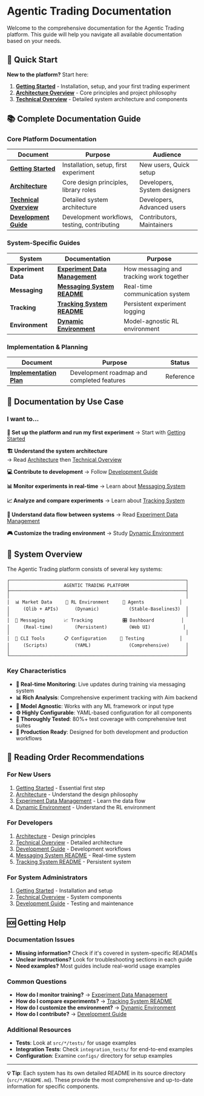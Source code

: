 # Agentic Trading Documentation

Welcome to the comprehensive documentation for the Agentic Trading platform. This guide will help you navigate all available documentation based on your needs.

## 🚀 Quick Start

**New to the platform?** Start here:

1. **[Getting Started](getting_started.md)** - Installation, setup, and your first trading experiment
2. **[Architecture Overview](architecture.md)** - Core principles and project philosophy
3. **[Technical Overview](technical_overview.md)** - Detailed system architecture and components

## 📚 Complete Documentation Guide

### Core Platform Documentation

| Document                                        | Purpose                                      | Audience                     |
| ----------------------------------------------- | -------------------------------------------- | ---------------------------- |
| **[Getting Started](getting_started.md)**       | Installation, setup, first experiment        | New users, Quick setup       |
| **[Architecture](architecture.md)**             | Core design principles, library roles        | Developers, System designers |
| **[Technical Overview](technical_overview.md)** | Detailed system architecture                 | Developers, Advanced users   |
| **[Development Guide](development.md)**         | Development workflows, testing, contributing | Contributors, Maintainers    |

### System-Specific Guides

| System              | Documentation                                                   | Purpose                                  |
| ------------------- | --------------------------------------------------------------- | ---------------------------------------- |
| **Experiment Data** | **[Experiment Data Management](experiment_data_management.md)** | How messaging and tracking work together |
| **Messaging**       | **[Messaging System README](../src/messaging/README.md)**       | Real-time communication system           |
| **Tracking**        | **[Tracking System README](../src/tracking/README.md)**         | Persistent experiment logging            |
| **Environment**     | **[Dynamic Environment](dynamic_environment.md)**               | Model-agnostic RL environment            |

### Implementation & Planning

| Document                                          | Purpose                                    | Status    |
| ------------------------------------------------- | ------------------------------------------ | --------- |
| **[Implementation Plan](implementation_plan.md)** | Development roadmap and completed features | Reference |

## 🎯 Documentation by Use Case

### I want to...

**🔧 Set up the platform and run my first experiment**
→ Start with [Getting Started](getting_started.md)

**🏗️ Understand the system architecture**  
→ Read [Architecture](architecture.md) then [Technical Overview](technical_overview.md)

**💻 Contribute to development**
→ Follow [Development Guide](development.md)

**📊 Monitor experiments in real-time**
→ Learn about [Messaging System](../src/messaging/README.md)

**📈 Analyze and compare experiments**
→ Learn about [Tracking System](../src/tracking/README.md)

**🔄 Understand data flow between systems**
→ Read [Experiment Data Management](experiment_data_management.md)

**🎮 Customize the trading environment**
→ Study [Dynamic Environment](dynamic_environment.md)

## 🧩 System Overview

The Agentic Trading platform consists of several key systems:

```
┌─────────────────────────────────────────────────────────────────┐
│                    AGENTIC TRADING PLATFORM                     │
├─────────────────────────────────────────────────────────────────┤
│                                                                 │
│  📊 Market Data     🤖 RL Environment     🧠 Agents             │
│     (Qlib + APIs)      (Dynamic)           (Stable-Baselines3)  │
│                                                                 │
│  💬 Messaging       📈 Tracking           🎛️ Dashboard          │
│     (Real-time)        (Persistent)        (Web UI)            │
│                                                                 │
│  🔧 CLI Tools       📋 Configuration     🧪 Testing             │
│     (Scripts)          (YAML)              (Comprehensive)      │
│                                                                 │
└─────────────────────────────────────────────────────────────────┘
```

### Key Characteristics

-   **📱 Real-time Monitoring**: Live updates during training via messaging system
-   **📊 Rich Analysis**: Comprehensive experiment tracking with Aim backend
-   **🔄 Model Agnostic**: Works with any ML framework or input type
-   **⚙️ Highly Configurable**: YAML-based configuration for all components
-   **🧪 Thoroughly Tested**: 80%+ test coverage with comprehensive test suites
-   **🔧 Production Ready**: Designed for both development and production workflows

## 📖 Reading Order Recommendations

### For New Users

1. [Getting Started](getting_started.md) - Essential first step
2. [Architecture](architecture.md) - Understand the design philosophy
3. [Experiment Data Management](experiment_data_management.md) - Learn the data flow
4. [Dynamic Environment](dynamic_environment.md) - Understand the RL environment

### For Developers

1. [Architecture](architecture.md) - Design principles
2. [Technical Overview](technical_overview.md) - Detailed architecture
3. [Development Guide](development.md) - Development workflows
4. [Messaging System README](../src/messaging/README.md) - Real-time system
5. [Tracking System README](../src/tracking/README.md) - Persistent system

### For System Administrators

1. [Getting Started](getting_started.md) - Installation and setup
2. [Technical Overview](technical_overview.md) - System components
3. [Development Guide](development.md) - Testing and maintenance

## 🆘 Getting Help

### Documentation Issues

-   **Missing information?** Check if it's covered in system-specific READMEs
-   **Unclear instructions?** Look for troubleshooting sections in each guide
-   **Need examples?** Most guides include real-world usage examples

### Common Questions

-   **How do I monitor training?** → [Experiment Data Management](experiment_data_management.md)
-   **How do I compare experiments?** → [Tracking System README](../src/tracking/README.md)
-   **How do I customize the environment?** → [Dynamic Environment](dynamic_environment.md)
-   **How do I contribute?** → [Development Guide](development.md)

### Additional Resources

-   **Tests**: Look at `src/*/tests/` for usage examples
-   **Integration Tests**: Check `integration_tests/` for end-to-end examples
-   **Configuration**: Examine `configs/` directory for setup examples

---

**💡 Tip**: Each system has its own detailed README in its source directory (`src/*/README.md`). These provide the most comprehensive and up-to-date information for specific components.
